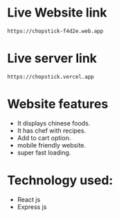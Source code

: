 # Live Website link
    https://chopstick-f4d2e.web.app

# Live server link
    https://chopstick.vercel.app

# Website features
- It displays chinese foods.
- It has chef with recipes.
- Add to cart option.
- mobile friendly website.
- super fast loading.

# Technology used:
- React js
- Express js
